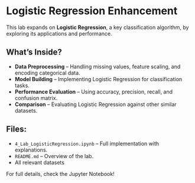 # Logistic Regression Enhancement

This lab expands on **Logistic Regression**, a key classification algorithm, by exploring its applications and performance.

## What’s Inside?
- **Data Preprocessing** – Handling missing values, feature scaling, and encoding categorical data.
- **Model Building** – Implementing Logistic Regression for classification tasks.
- **Performance Evaluation** – Using accuracy, precision, recall, and confusion matrix.
- **Comparison** – Evaluating Logistic Regression against other similar datasets.

## Files:
- `4_Lab_LogisticRegression.ipynb` – Full implementation with explanations.
- `README.md` – Overview of the lab.
- All relevant datasets

For full details, check the Jupyter Notebook!